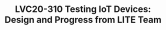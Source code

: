 ---
categories:
- lvc20
description: The LITE team will discuss the overall design and intent of an MCU CI/Testing
  infrastructure and our progress towards this goal. Using LAVA with Docker, we are
  able to test multiple vendor boards across multiple software projects such as MCUboot,
  TF-M and Zephyr.
image: /assets/images/featured-images/lvc20/LVC20-310.png
session_id: LVC20-310
session_room: '[Track 1] IoT/Edge/Embedded'
session_slot:
  end_time: 2020-09-24 17:50
  start_time: 2020-09-24 17:25
session_speakers:
- speaker_bio: I am active in the Zephyr Project community as the Silver member representative
    on the Governance Board, a TSC member, Zephyr project maintainer and responsible
    for the Zephyr SDK.&lt;br&gt;&lt;br&gt;Previously, I&#39;ve been the kernel maintainer
    for Qualcomm Snapdragon SoCs and Freescale Embedded PowerPC SoCs over my various
    years of experience. I&#39;ve been working on the Linux kernel and open source
    software for over 15 years.
  speaker_company: Linaro
  speaker_image: ''
  speaker_name: Kumar Gala
  speaker_position: LITE Principal Technical Lead
  speaker_role: attendee, speaker
- speaker_bio: Paul is a member of Linaro LITE team, who specializes in networking
    and application frameworks.
  speaker_company: Linaro
  speaker_image: http://avatars.sched.co/e/a3/3634524/avatar.jpg.320x320px.jpg?a39
  speaker_name: Paul Sokolovsky
  speaker_position: IoT Engineer
  speaker_role: attendee, speaker
session_track: IoT and Embedded
tag: session
tags: IoT and Embedded
title: 'LVC20-310 Testing IoT Devices: Design and Progress from LITE Team'
---